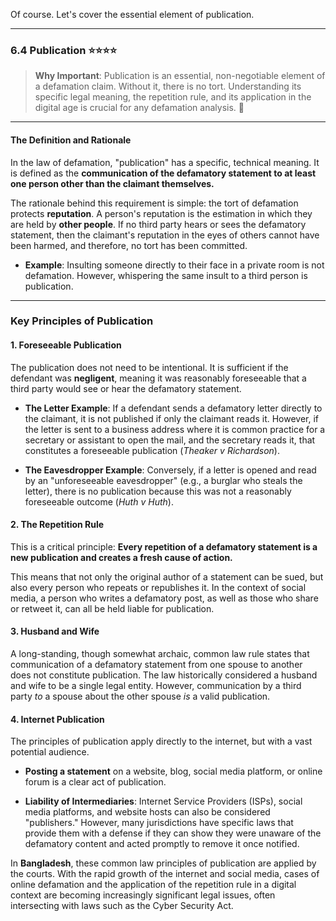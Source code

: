 Of course. Let's cover the essential element of publication.

---

### 6.4 Publication ⭐⭐⭐⭐

> **Why Important**: Publication is an essential, non-negotiable element of a defamation claim. Without it, there is no tort. Understanding its specific legal meaning, the repetition rule, and its application in the digital age is crucial for any defamation analysis. 📧

---

#### The Definition and Rationale

In the law of defamation, "publication" has a specific, technical meaning. It is defined as the **communication of the defamatory statement to at least one person other than the claimant themselves.**

The rationale behind this requirement is simple: the tort of defamation protects **reputation**. A person's reputation is the estimation in which they are held by **other people**. If no third party hears or sees the defamatory statement, then the claimant's reputation in the eyes of others cannot have been harmed, and therefore, no tort has been committed.

- **Example**: Insulting someone directly to their face in a private room is not defamation. However, whispering the same insult to a third person is publication.
    

---

### Key Principles of Publication

#### 1. Foreseeable Publication

The publication does not need to be intentional. It is sufficient if the defendant was **negligent**, meaning it was reasonably foreseeable that a third party would see or hear the defamatory statement.

- **The Letter Example**: If a defendant sends a defamatory letter directly to the claimant, it is not published if only the claimant reads it. However, if the letter is sent to a business address where it is common practice for a secretary or assistant to open the mail, and the secretary reads it, that constitutes a foreseeable publication (_Theaker v Richardson_).
    
- **The Eavesdropper Example**: Conversely, if a letter is opened and read by an "unforeseeable eavesdropper" (e.g., a burglar who steals the letter), there is no publication because this was not a reasonably foreseeable outcome (_Huth v Huth_).
    

#### 2. The Repetition Rule

This is a critical principle: **Every repetition of a defamatory statement is a new publication and creates a fresh cause of action.**

This means that not only the original author of a statement can be sued, but also every person who repeats or republishes it. In the context of social media, a person who writes a defamatory post, as well as those who share or retweet it, can all be held liable for publication.

#### 3. Husband and Wife

A long-standing, though somewhat archaic, common law rule states that communication of a defamatory statement from one spouse to another does not constitute publication. The law historically considered a husband and wife to be a single legal entity. However, communication by a third party _to_ a spouse about the other spouse _is_ a valid publication.

#### 4. Internet Publication

The principles of publication apply directly to the internet, but with a vast potential audience.

- **Posting a statement** on a website, blog, social media platform, or online forum is a clear act of publication.
    
- **Liability of Intermediaries**: Internet Service Providers (ISPs), social media platforms, and website hosts can also be considered "publishers." However, many jurisdictions have specific laws that provide them with a defense if they can show they were unaware of the defamatory content and acted promptly to remove it once notified.
    

In **Bangladesh**, these common law principles of publication are applied by the courts. With the rapid growth of the internet and social media, cases of online defamation and the application of the repetition rule in a digital context are becoming increasingly significant legal issues, often intersecting with laws such as the Cyber Security Act.